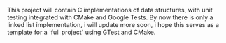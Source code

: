 This project will contain C implementations of data structures, with unit testing integrated with CMake and Google Tests. 
By now there is only a linked list implementation, i will update more soon, i hope this serves as a template for a 'full project' using GTest and CMake.

